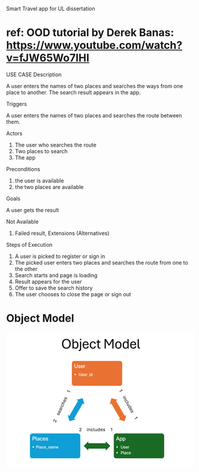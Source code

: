 Smart Travel app for UL dissertation

# ref: OOD tutorial by Derek Banas: https://www.youtube.com/watch?v=fJW65Wo7IHI

USE CASE Description

A user enters the names of two places and searches the ways from one place to another.
The search result appears in the app.

Triggers

A user enters the names of two places and searches the route between them.

Actors

1. The user who searches the route
2. Two places to search
3. The app

Preconditions

1. the user is available
2. the two places are available


Goals

A user gets the result

Not Available

1. Failed result, Extensions (Alternatives)

Steps of Execution

1. A user is picked to register or sign in
2. The picked user enters two places and searches the route from one to the other
3. Search starts and page is loading
4. Result appears for the user
5. Offer to save the search history
6. The user chooses to close the page or sign out


# Object Model
![smartTravelObjectModel](image.png)